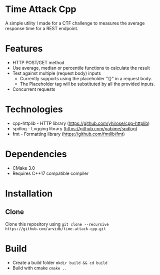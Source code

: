 # Time Attack Cpp
A simple utility I made for a CTF challenge to measures the average response time for a REST endpoint.

# Features
* HTTP POST/GET method
* Use average, median or percentile functions to calculate the result
* Test against multiple (request body) inputs
  * Currently supports using the placeholder "{}" in a request body.
  * The Placeholder tag will be substituted by all the provided inputs.
* Concurrent requests

# Technologies
* cpp-httplib - HTTP library (https://github.com/yhirose/cpp-httplib)
* spdlog - Logging library (https://github.com/gabime/spdlog)
* fmt - Formatting library (https://github.com/fmtlib/fmt)

# Dependencies
* CMake 3.0
* Requires C++17 compatible compiler

# Installation
## Clone
Clone this repository using
```git clone --recursive https://github.com/arvidb/time-attack-cpp.git```


# Build
* Create a build folder ```mkdir build && cd build```
* Build with cmake ```cmake ..```
